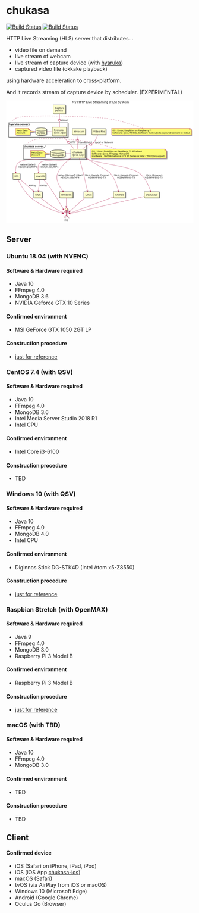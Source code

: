 # chukasa 

[![Build Status](https://travis-ci.org/hirooka/chukasa.svg?branch=master)](https://travis-ci.org/hirooka/chukasa) [![Build Status](https://circleci.com/gh/hirooka/chukasa.png?style=shield)](https://circleci.com/gh/hirooka/chukasa)

HTTP Live Streaming (HLS) server that distributes...

- video file on demand
- live stream of webcam
- live stream of capture device (with [hyaruka](https://github.com/hirooka/hyaruka))
- captured video file (okkake playback) 

using hardware acceleration to cross-platform.

And it records stream of capture device by scheduler. (EXPERIMENTAL)

![](docs/a.png)

## Server

### Ubuntu 18.04 (with NVENC)

#### Software & Hardware required

- Java 10
- FFmpeg 4.0
- MongoDB 3.6
- NVIDIA Geforce GTX 10 Series

#### Confirmed environment

- MSI GeForce GTX 1050 2GT LP

#### Construction procedure

- [just for reference](docs/procedure/ubuntu_18_04.txt)

### CentOS 7.4 (with QSV)

#### Software & Hardware required

- Java 10
- FFmpeg 4.0
- MongoDB 3.6
- Intel Media Server Studio 2018 R1
- Intel CPU

#### Confirmed environment

- Intel Core i3-6100

#### Construction procedure

- TBD

### Windows 10 (with QSV)

#### Software & Hardware required

- Java 10
- FFmpeg 4.0
- MongoDB 4.0
- Intel CPU

#### Confirmed environment

- Diginnos Stick DG-STK4D (Intel Atom x5-Z8550)

#### Construction procedure

- [just for reference](docs/procedure/windows_10.txt)

### Raspbian Stretch (with OpenMAX)

#### Software & Hardware required

- Java 9
- FFmpeg 4.0
- MongoDB 3.0
- Raspberry Pi 3 Model B

#### Confirmed environment

- Raspberry Pi 3 Model B

#### Construction procedure

- [just for reference](docs/procedure/raspberry_pi_3_model_b.txt)

### macOS (with TBD)

#### Software & Hardware required

- Java 10
- FFmpeg 4.0
- MongoDB 3.0

#### Confirmed environment

- TBD

#### Construction procedure

- TBD

## Client

#### Confirmed device

- iOS (Safari on iPhone, iPad, iPod)
- iOS (iOS App [chukasa-ios](https://github.com/hirooka/chukasa-ios))
- macOS (Safari)
- tvOS (via AirPlay from iOS or macOS)
- Windows 10 (Microsoft Edge)
- Android (Google Chrome)
- Oculus Go (Browser)